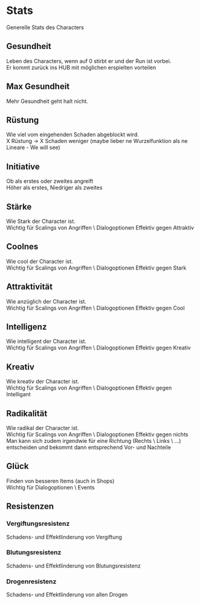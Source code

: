 # Stats
Generelle Stats des Characters

## Gesundheit
Leben des Characters, wenn auf 0 stirbt er und der Run ist vorbei. \
Er kommt zurück ins HUB mit möglichen erspielten vorteilen

## Max Gesundheit
Mehr Gesundheit geht halt nicht.

## Rüstung
Wie viel vom eingehenden Schaden abgeblockt wird. \
X Rüstung -> X Schaden weniger (maybe lieber ne Wurzelfunktion als ne Lineare - We will see)

## Initiative
Ob als erstes oder zweites angreift \
Höher als erstes, Niedriger als zweites

## Stärke
Wie Stark der Character ist. \
Wichtig für Scalings von Angriffen \ Dialogoptionen
Effektiv gegen Attraktiv

## Coolnes
Wie cool der Character ist. \
Wichtig für Scalings von Angriffen \ Dialogoptionen
Effektiv gegen Stark

## Attraktivität
Wie anzüglich der Character ist. \
Wichtig für Scalings von Angriffen \ Dialogoptionen
Effektiv gegen Cool

## Intelligenz
Wie intelligent der Character ist. \
Wichtig für Scalings von Angriffen \ Dialogoptionen
Effektiv gegen Kreativ

## Kreativ
Wie kreativ der Character ist. \
Wichtig für Scalings von Angriffen \ Dialogoptionen
Effektiv gegen Intelligant

## Radikalität
Wie radikal der Character ist. \
Wichtig für Scalings von Angriffen \ Dialogoptionen
Effektiv gegen nichts \
Man kann sich zudem irgendwie für eine Richtung (Rechts \ Links \ ...) entscheiden und bekommt dann entsprechend Vor- und Nachteile

## Glück
Finden von besseren Items (auch in Shops) \
Wichtig für Dialogoptionen \ Events

## Resistenzen
### Vergiftungsresistenz
Schadens- und Effektlinderung von Vergiftung  

### Blutungsresistenz
Schadens- und Effektlinderung von Blutungsresistenz

### Drogenresistenz
Schadens- und Effektlinderung von allen Drogen